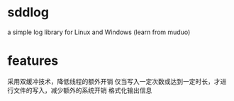 # sddlog
a simple log library for Linux and Windows
(learn from muduo)

# features
  采用双缓冲技术，降低线程的额外开销
  仅当写入一定次数或达到一定时长，才进行文件的写入，减少额外的系统开销
  格式化输出信息
